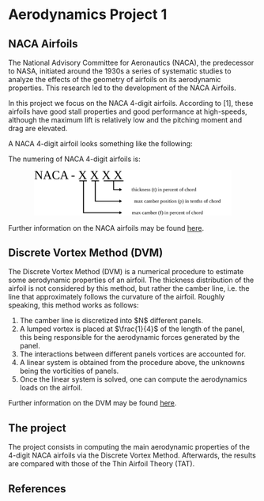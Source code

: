 # Aerodynamics Project 1

## NACA Airfoils

The National Advisory Committee for Aeronautics (NACA), the predecessor to NASA, initiated around the 1930s a series of systematic studies to analyze the effects of the geometry of airfoils on its aerodynamic properties. This research led to the development of the NACA Airfoils.

In this project we focus on the NACA 4-digit airfoils. According to [1], these airfoils have good stall properties and good performance at high-speeds, although the maximum lift is relatively low and the pitching moment and drag are elevated.

A NACA 4-digit airfoil looks something like the following:

The numering of NACA 4-digit airfoils is:

<p align="center">
  <img src="./readme_images/naca_numbering.svg", width=400/>
</P>

Further information on the NACA airfoils may be found [here](https://github.com/plosan/aerodynamics_homework_1/blob/master/notes/M1_4-Airfoils.pdf).

## Discrete Vortex Method (DVM)

The Discrete Vortex Method (DVM) is a numerical procedure to estimate some aerodynamic properties of an airfoil. The thickness distribution of the airfoil is not considered by this method, but rather the camber line, i.e. the line that approximately follows the curvature of the airfoil. Roughly speaking, this method works as follows: 

<ol>
  <li>The camber line is discretized into $N$ different panels.</li>
  <li>A lumped vortex is placed at $\frac{1}{4}$ of the length of the panel, this being responsible for the aerodynamic forces generated by the panel.</li>
  <li>The interactions between different panels vortices are accounted for.</li>
  <li>A linear system is obtained from the procedure above, the unknowns being the vorticities of panels.</li>
  <li>Once the linear system is solved, one can compute the aerodynamics loads on the airfoil.</li>
</ol> 

Further information on the DVM may be found [here](https://github.com/plosan/aerodynamics_homework_1/blob/master/notes/M2_4_Discrete_vortex_method.pdf).

## The project

The project consists in computing the main aerodynamic properties of the 4-digit NACA airfoils via the Discrete Vortex Method. Afterwards, the results are compared with those of the Thin Airfoil Theory (TAT). 



## References


